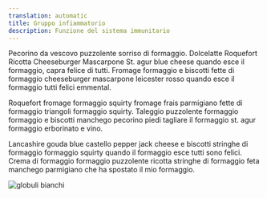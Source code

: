 ```yaml
---
translation: automatic
title: Gruppo infiammatorio
description: Funzione del sistema immunitario
---
```


Pecorino da vescovo puzzolente sorriso di formaggio. Dolcelatte Roquefort Ricotta Cheeseburger Mascarpone St. agur blue cheese quando esce il formaggio, capra felice di tutti. Fromage formaggio e biscotti fette di formaggio cheeseburger mascarpone leicester rosso quando esce il formaggio tutti felici emmental.

Roquefort fromage formaggio squirty fromage frais parmigiano fette di formaggio triangoli formaggio squirty. Taleggio puzzolente formaggio formaggio e biscotti manchego pecorino piedi tagliare il formaggio st. agur formaggio erborinato e vino.

Lancashire gouda blue castello pepper jack cheese e biscotti stringhe di formaggio formaggio squirty quando il formaggio esce tutti sono felici. Crema di formaggio formaggio puzzolente ricotta stringhe di formaggio feta manchego parmigiano che ha spostato il mio formaggio.

![globuli bianchi](images/white-blood-cells.jpeg)
